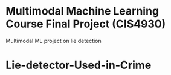 # Multimodal Machine Learning Course Final Project (CIS4930)
Multimodal ML project on lie detection

# Lie-detector-Used-in-Crime
